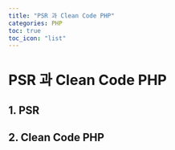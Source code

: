 ```yaml
---
title: "PSR 과 Clean Code PHP"
categories: PHP
toc: true
toc_icon: "list"
---
```


# PSR 과 Clean Code PHP

## 1. PSR

## 2. Clean Code PHP